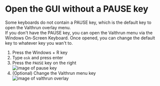 # Open the GUI without a PAUSE key
Some keyboards do not contain a PAUSE key, which is the default key to open the Valthrun overlay menu.  
If you don't have the PAUSE key, you can open the Valthrun menu via the Windows On-Screen Keyboard.
Once opened, you can change the default key to whatever key you wan't to.

1. Press the Windows + R key  
2. Type `osk` and press enter  
3. Press the `PAUSE` key on the right  
![image of pause key](https://media.discordapp.net/attachments/1157745655108874241/1157750112039206932/4clX6qG.png?ex=6519be50&is=65186cd0&hm=acad6c77d4f88c63c0db70965ef003b83df64cc0f89580eb64515c828f0f6ba3)
1. (Optional) Change the Valthrun menu key  
![image of valthrun overlay](https://media.discordapp.net/attachments/1150401101603016714/1157753531776905246/image.png?ex=6519c17f&is=65186fff&hm=2ffb05079fa60e06162b14ae86bd0246426d1ecc2ceb4ec02f1b8e8094d14da6&=)
